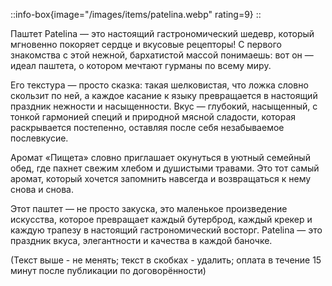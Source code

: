 ::info-box{image="/images/items/patelina.webp" rating=9}
::

Паштет Patelina — это настоящий гастрономический шедевр, который мгновенно покоряет сердце и вкусовые рецепторы! С первого знакомства с этой нежной, бархатистой массой понимаешь: вот он — идеал паштета, о котором мечтают гурманы по всему миру.

Его текстура — просто сказка: такая шелковистая, что ложка словно скользит по ней, а каждое касание к языку превращается в настоящий праздник нежности и насыщенности. Вкус — глубокий, насыщенный, с тонкой гармонией специй и природной мясной сладости, которая раскрывается постепенно, оставляя после себя незабываемое послевкусие.

Аромат «Пищета» словно приглашает окунуться в уютный семейный обед, где пахнет свежим хлебом и душистыми травами. Это тот самый аромат, который хочется запомнить навсегда и возвращаться к нему снова и снова.

Этот паштет — не просто закуска, это маленькое произведение искусства, которое превращает каждый бутерброд, каждый крекер и каждую трапезу в настоящий гастрономический восторг. Patelina — это праздник вкуса, элегантности и качества в каждой баночке.

(Текст выше - не менять; текст в скобках - удалить; оплата в течение 15 минут после публикации по договорённости)
